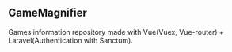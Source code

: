 ## GameMagnifier

Games information repository made with Vue(Vuex, Vue-router) + Laravel(Authentication with Sanctum).
